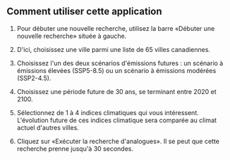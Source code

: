 ## Comment utiliser cette application
1. Pour débuter une nouvelle recherche, utilisez la barre «Débuter une nouvelle 
recherche» située à gauche. 

2. D'ici, choisissez une ville parmi une liste de 65 villes canadiennes.

3. Choisissez l'un des deux scénarios d'émissions futures : 
un scénario à émissions élevées (SSP5-8.5) ou un scénario à émissions modérées (SSP2-4.5).

4. Choisissez une période future de 30 ans, se terminant entre 2020 
et 2100.

5. Sélectionnez de 1 à 4 indices climatiques qui vous intéressent. 
L'évolution future de ces indices climatique sera comparée au climat actuel 
d'autres villes.

6. Cliquez sur «Exécuter la recherche d'analogues». Il 
se peut que cette recherche prenne jusqu'à 30 secondes.